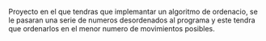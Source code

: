 Proyecto en el que tendras que implemantar un algoritmo de ordenacio, se le pasaran una serie de numeros desordenados al programa y este tendra que ordenarlos en el menor numero de movimientos posibles.
